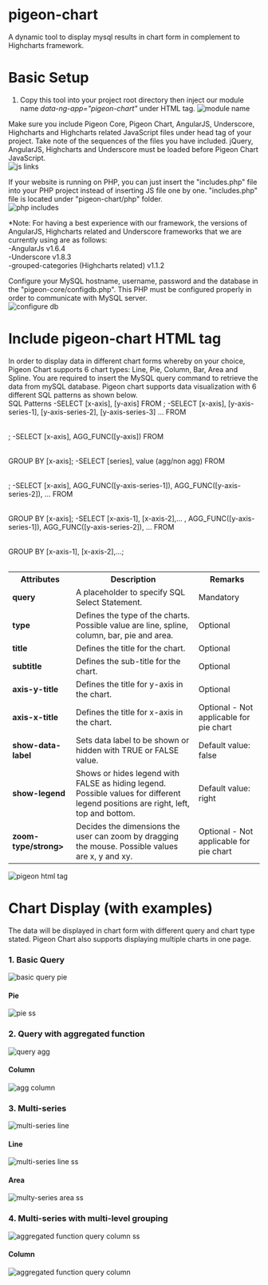# pigeon-chart
A dynamic tool to display mysql results in chart form in complement to Highcharts framework.

# Basic Setup
1. Copy this tool into your project root directory then inject our module name *data-ng-app="pigeon-chart"* under HTML tag.
![module name](https://user-images.githubusercontent.com/26452088/36463226-7695f2ac-1703-11e8-8f79-b199da55aa2f.PNG)
 
Make sure you include Pigeon Core, Pigeon Chart, AngularJS, Underscore, Highcharts and Highcharts related JavaScript files under head tag of your project. Take note of the sequences of the files you have included. jQuery, AngularJS, Highcharts and Underscore must be loaded before Pigeon Chart JavaScript.
<br />
![js links](https://user-images.githubusercontent.com/26452088/43463507-4dec42f8-950b-11e8-8dc6-971d70a7cac1.PNG)
  
If your website is running on PHP, you can just insert the "includes.php" file into your PHP project instead of inserting JS file one by one. "includes.php" file is located under "pigeon-chart/php" folder.
<br />
![php includes](https://user-images.githubusercontent.com/26452088/36463203-45f03cac-1703-11e8-891e-a4efda405f02.PNG)

*Note: For having a best experience with our framework, the versions of AngularJS, Highcharts related and Underscore frameworks that we are currently using are as follows:
<br />
-AngularJs v1.6.4
<br />
-Underscore v1.8.3
<br />
-grouped-categories (Highcharts related) v1.1.2

Configure your MySQL hostname, username, password and the database in the "pigeon-core/configdb.php". This PHP must be configured properly in order to communicate with MySQL server.
<br />
![configure db](https://user-images.githubusercontent.com/26452088/36461630-8e54c350-16f9-11e8-8111-1c93bd458914.PNG)

# Include pigeon-chart HTML tag
In order to display data in different chart forms whereby on your choice, Pigeon Chart supports 6 chart types: Line, Pie, Column, Bar, Area and Spline. You are required to insert the MySQL query command to retrieve the data from mySQL database. Pigeon chart supports data visualization with 6 different SQL patterns as shown below.
<br />
SQL Patterns
-SELECT [x-axis], [y-axis] FROM <table>;
-SELECT [x-axis], [y-axis-series-1], [y-axis-series-2], [y-axis-series-3] … FROM <table>;
-SELECT [x-axis], AGG_FUNC([y-axis]) FROM <table> GROUP BY [x-axis];
-SELECT [series], value (agg/non agg) FROM <table>;
-SELECT [x-axis], AGG_FUNC([y-axis-series-1]), AGG_FUNC([y-axis-series-2]), …    FROM <table> GROUP BY [x-axis];
-SELECT [x-axis-1], [x-axis-2],… , AGG_FUNC([y-axis-series-1]), AGG_FUNC([y-axis-series-2]), … FROM <table> GROUP BY [x-axis-1], [x-axis-2],…;

<table>
    <tr>
        <th>Attributes</th>
        <th>Description</th>
        <th>Remarks</th>
    </tr>
    <tr>
        <td><strong>query</strong></td>
        <td>A placeholder to specify SQL Select Statement. </td>
        <td>Mandatory</td>
    </tr>
    <tr>
        <td><strong>type</strong></td>
        <td>Defines the type of the charts. Possible value are line, spline, column, bar, pie and area. </td>
        <td>Optional</td>
    </tr>
    <tr>
        <td><strong>title</strong></td>
        <td>Defines the title for the chart. </td>
        <td>Optional</td>
    </tr>
    <tr>
        <td><strong>subtitle</strong></td>
        <td>Defines the sub-title for the chart. </td>
        <td>Optional</td>
    </tr>
    <tr>
        <td><strong>axis-y-title</strong></td>
        <td>Defines the title for y-axis in the chart. </td>
        <td>Optional</td>
    </tr>
    <tr>
        <td><strong>axis-x-title</strong></td>
        <td>Defines the title for x-axis in the chart.</td>
        <td>Optional - Not applicable for pie chart</td>
    </tr>
    <tr>
        <td><strong>show-data-label</strong></td>
        <td>Sets data label to be shown or hidden with TRUE or FALSE value.  </td>
        <td>Default value: false</td>
    </tr>
    <tr>
        <td><strong>show-legend</strong></td>
        <td>Shows or hides legend with FALSE as hiding legend. Possible values for different legend positions are right, left, top and bottom. </td>
        <td>Default value: right</td>
    </tr>
    <tr>
        <td><strong>zoom-type/strong></td>
        <td>Decides the dimensions the user can zoom by dragging the mouse. Possible values are x, y and xy. </td>
        <td>Optional - Not applicable for pie chart</td>
    </tr>
</table>

![pigeon html tag](https://user-images.githubusercontent.com/26452088/43463772-02d6224c-950c-11e8-9897-2ee960732fa9.PNG)

# Chart Display (with examples)
The data will be displayed in chart form with different query and chart type stated. Pigeon Chart also supports displaying multiple charts in one page.
<br />
### 1. Basic Query 
![basic query pie](https://user-images.githubusercontent.com/26452088/43466772-d8d055ce-9512-11e8-9d2a-c2070cc9d7e2.PNG)
<br />
#### Pie
![pie ss](https://user-images.githubusercontent.com/26452088/36462406-206abd18-16fe-11e8-93f4-e70a790fe4ea.PNG)
<br />

### 2. Query with aggregated function
![query agg](https://user-images.githubusercontent.com/26452088/43467461-4fea8df4-9514-11e8-82ac-cab51b1b4f17.PNG)

#### Column
![agg column](https://user-images.githubusercontent.com/26452088/43467618-aadecdc4-9514-11e8-8955-f3588fe92078.png)

### 3. Multi-series
![multi-series line](https://user-images.githubusercontent.com/26452088/43467366-25253e52-9514-11e8-831c-267f6f8f24b0.PNG)

#### Line
![multi-series line ss](https://user-images.githubusercontent.com/26452088/36462626-7e924fe0-16ff-11e8-86cb-9661dcbc6739.PNG)

#### Area
![multy-series area ss](https://user-images.githubusercontent.com/26452088/43466524-4bc5157a-9512-11e8-9cef-8ac81eadbae6.PNG)

### 4. Multi-series with multi-level grouping
![aggregated function query column ss](https://user-images.githubusercontent.com/26452088/43467773-13f2183e-9515-11e8-98a7-236b769e24dd.PNG)

#### Column
![aggregated function query column](https://user-images.githubusercontent.com/26452088/43467810-24d25ea2-9515-11e8-9c3b-d37e1430592a.png)
